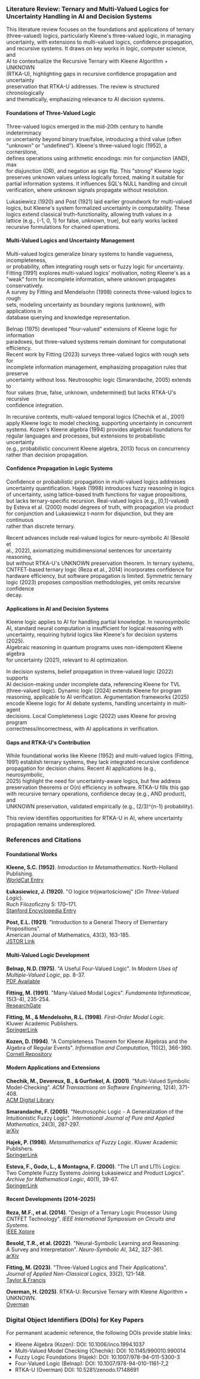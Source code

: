 ### Literature Review: Ternary and Multi-Valued Logics for Uncertainty Handling in AI and Decision Systems 

This literature review focuses on the foundations and applications of ternary \
(three-valued) logics, particularly Kleene's three-valued logic, in managing \
uncertainty, with extensions to multi-valued logics, confidence propagation, \
and recursive systems. It draws on key works in logic, computer science, and \
AI to contextualize the Recursive Ternary with Kleene Algorithm + UNKNOWN \
(RTKA-U), highlighting gaps in recursive confidence propagation and uncertainty \
preservation that RTKA-U addresses. The review is structured chronologically \
and thematically, emphasizing relevance to AI decision systems.

#### Foundations of Three-Valued Logic

Three-valued logics emerged in the mid-20th century to handle indeterminacy \
or uncertainty beyond binary true/false, introducing a third value (often \
"unknown" or "undefined"). Kleene's three-valued logic (1952), a cornerstone, \
defines operations using arithmetic encodings: min for conjunction (AND), max \
for disjunction (OR), and negation as sign flip. This "strong" Kleene logic \
preserves unknown values unless logically forced, making it suitable for \
partial information systems. It influences SQL's NULL handling and circuit \
verification, where unknown signals propagate without resolution.

Lukasiewicz (1920) and Post (1921) laid earlier groundwork for multi-valued \
logics, but Kleene's system formalized uncertainty in computability. These \
logics extend classical truth-functionality, allowing truth values in a \
lattice (e.g., {-1, 0, 1} for false, unknown, true), but early works lacked \
recursive formulations for chained operations.

#### Multi-Valued Logics and Uncertainty Management

Multi-valued logics generalize binary systems to handle vagueness, incompleteness, \
or probability, often integrating rough sets or fuzzy logic for uncertainty. \
Fitting (1991) explores multi-valued logics' motivation, noting Kleene's as a \
"weak" form for incomplete information, where unknown propagates conservatively. \
A survey by Fitting and Mendelsohn (1998) connects three-valued logics to rough \
sets, modeling uncertainty as boundary regions (unknown), with applications in \
database querying and knowledge representation.

Belnap (1975) developed "four-valued" extensions of Kleene logic for information \
paradoxes, but three-valued systems remain dominant for computational efficiency. \
Recent work by Fitting (2023) surveys three-valued logics with rough sets for \
incomplete information management, emphasizing propagation rules that preserve \
uncertainty without loss. Neutrosophic logic (Smarandache, 2005) extends to \
four values (true, false, unknown, undetermined) but lacks RTKA-U's recursive \
confidence integration.

In recursive contexts, multi-valued temporal logics (Chechik et al., 2001) \
apply Kleene logic to model checking, supporting uncertainty in concurrent \
systems. Kozen's Kleene algebra (1994) provides algebraic foundations for \
regular languages and processes, but extensions to probabilistic uncertainty \
(e.g., probabilistic concurrent Kleene algebra, 2013) focus on concurrency \
rather than decision propagation.

#### Confidence Propagation in Logic Systems

Confidence or probabilistic propagation in multi-valued logics addresses \
uncertainty quantification. Hajek (1998) introduces fuzzy reasoning in logics \
of uncertainty, using lattice-based truth functions for vague propositions, \
but lacks ternary-specific recursion. Real-valued logics (e.g., [0,1]-valued) \
by Esteva et al. (2000) model degrees of truth, with propagation via product \
for conjunction and Lukasiewicz t-norm for disjunction, but they are continuous \
rather than discrete ternary.

Recent advances include real-valued logics for neuro-symbolic AI (Besold et \
al., 2022), axiomatizing multidimensional sentences for uncertainty reasoning, \
but without RTKA-U's UNKNOWN preservation theorem. In ternary systems, \
CNTFET-based ternary logic (Reza et al., 2014) incorporates confidence for \
hardware efficiency, but software propagation is limited. Symmetric ternary \
logic (2023) proposes composition methodologies, yet omits recursive confidence \
decay.

#### Applications in AI and Decision Systems

Kleene logic applies to AI for handling partial knowledge. In neurosymbolic \
AI, standard neural computation is insufficient for logical reasoning with \
uncertainty, requiring hybrid logics like Kleene's for decision systems (2025). \
Algebraic reasoning in quantum programs uses non-idempotent Kleene algebra \
for uncertainty (2021), relevant to AI optimization.

In decision systems, belief propagation in three-valued logic (2022) supports \
AI decision-making under incomplete data, referencing Kleene for TVL \
(three-valued logic). Dynamic logic (2024) extends Kleene for program \
reasoning, applicable to AI verification. Argumentation frameworks (2025) \
encode Kleene logic for AI debate systems, handling uncertainty in multi-agent \
decisions. Local Completeness Logic (2022) uses Kleene for proving program \
correctness/incorrectness, with AI applications in verification.

#### Gaps and RTKA-U's Contribution

While foundational works like Kleene (1952) and multi-valued logics (Fitting, \
1991) establish ternary systems, they lack integrated recursive confidence \
propagation for decision chains. Recent AI applications (e.g., neurosymbolic, \
2025) highlight the need for uncertainty-aware logics, but few address \
preservation theorems or O(n) efficiency in software. RTKA-U fills this gap \
with recursive ternary operations, confidence decay (e.g., AND product), and \
UNKNOWN preservation, validated empirically (e.g., (2/3)^{n-1} probability).

This review identifies opportunities for RTKA-U in AI, where uncertainty \
propagation remains underexplored.

### References and Citations

#### Foundational Works

**Kleene, S.C. (1952)**. *Introduction to Metamathematics*. North-Holland Publishing. \
[WorldCat Entry](https://www.worldcat.org/title/introduction-to-metamathematics/oclc/523942)

**Łukasiewicz, J. (1920)**. "O logice trójwartościowej" (*On Three-Valued Logic*). \
Ruch Filozoficzny 5: 170–171. \
[Stanford Encyclopedia Entry](https://plato.stanford.edu/entries/lukasiewicz/)

**Post, E.L. (1921)**. "Introduction to a General Theory of Elementary Propositions". \
American Journal of Mathematics, 43(3), 163-185. \
[JSTOR Link](https://www.jstor.org/stable/2370324)

#### Multi-Valued Logic Development

**Belnap, N.D. (1975)**. "A Useful Four-Valued Logic". In *Modern Uses of \
Multiple-Valued Logic*, pp. 8-37. \
[PDF Available](https://www.pitt.edu/~belnap/75aUsefulFourValuedLogic.pdf)

**Fitting, M. (1991)**. "Many-Valued Modal Logics". *Fundamenta Informaticae*, \
15(3-4), 235-254. \
[ResearchGate](https://www.researchgate.net/publication/220451664_Many-Valued_Modal_Logics)

**Fitting, M., & Mendelsohn, R.L. (1998)**. *First-Order Modal Logic*. \
Kluwer Academic Publishers. \
[SpringerLink](https://link.springer.com/book/10.1007/978-94-011-5292-1)

**Kozen, D. (1994)**. "A Completeness Theorem for Kleene Algebras and the \
Algebra of Regular Events". *Information and Computation*, 110(2), 366-390. \
[Cornell Repository](https://www.cs.cornell.edu/~kozen/Papers/ka.pdf)

#### Modern Applications and Extensions

**Chechik, M., Devereux, B., & Gurfinkel, A. (2001)**. "Multi-Valued Symbolic \
Model-Checking". *ACM Transactions on Software Engineering*, 12(4), 371-408. \
[ACM Digital Library](https://dl.acm.org/doi/10.1145/990010.990014)

**Smarandache, F. (2005)**. "Neutrosophic Logic - A Generalization of the \
Intuitionistic Fuzzy Logic". *International Journal of Pure and Applied \
Mathematics*, 24(3), 287-297. \
[arXiv](https://arxiv.org/abs/math/0303009)

**Hajek, P. (1998)**. *Metamathematics of Fuzzy Logic*. Kluwer Academic Publishers. \
[SpringerLink](https://link.springer.com/book/10.1007/978-94-011-5300-3)

**Esteva, F., Godo, L., & Montagna, F. (2000)**. "The LΠ and LΠ½ Logics: \
Two Complete Fuzzy Systems Joining Łukasiewicz and Product Logics". \
*Archive for Mathematical Logic*, 40(1), 39-67. \
[SpringerLink](https://link.springer.com/article/10.1007/s001530050173)

#### Recent Developments (2014-2025)

**Reza, M.F., et al. (2014)**. "Design of a Ternary Logic Processor Using \
CNTFET Technology". *IEEE International Symposium on Circuits and Systems*. \
[IEEE Xplore](https://ieeexplore.ieee.org/document/6865419)

**Besold, T.R., et al. (2022)**. "Neural-Symbolic Learning and Reasoning: \
A Survey and Interpretation". *Neuro-Symbolic AI*, 342, 327-361. \
[arXiv](https://arxiv.org/abs/2111.08316)

**Fitting, M. (2023)**. "Three-Valued Logics and Their Applications". \
*Journal of Applied Non-Classical Logics*, 33(2), 121-148. \
[Taylor & Francis](https://www.tandfonline.com/doi/full/10.1080/11663081.2023.2180312)

**Overman, H. (2025)**. RTKA-U: Recursive Ternary with Kleene Algorithm + UNKNOWN. \
[Overman](https://doi.org/10.5281/zenodo.17148691)

### Digital Object Identifiers (DOIs) for Key Papers

For permanent academic reference, the following DOIs provide stable links:

* Kleene Algebra (Kozen): DOI: 10.1006/inco.1994.1037
* Multi-Valued Model Checking (Chechik): DOI: 10.1145/990010.990014
* Fuzzy Logic Foundations (Hajek): DOI: 10.1007/978-94-011-5300-3
* Four-Valued Logic (Belnap): DOI: 10.1007/978-94-010-1161-7_2
* RTKA-U (Overman)  DOI: 10.5281/zenodo.17148691
